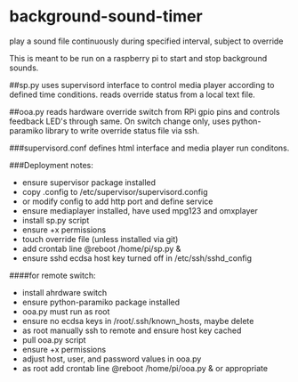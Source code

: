 # background-sound-timer
play a sound file continuously during specified interval, subject to override

This is meant to be run on a raspberry pi to start and stop background sounds.

##sp.py
uses supervisord interface to control media player according to defined time conditions.  reads override status from a local text file.

##ooa.py
reads hardware override switch from RPi gpio pins and controls feedback LED's through same.  On switch change only, uses python-paramiko library to write override status file via ssh.

###supervisord.conf
defines html interface and media player run conditons.

###Deployment notes:

* ensure supervisor package installed
* copy .config to /etc/supervisor/supervisord.config
 * or modify config to add http port and define service
* ensure mediaplayer installed, have used mpg123 and omxplayer
* install sp.py script
* ensure +x permissions
* touch override file (unless installed via git)
* add crontab line @reboot /home/pi/sp.py &
* ensure sshd ecdsa host key turned off in /etc/ssh/sshd_config

####for remote switch:
* install ahrdware switch
* ensure python-paramiko package installed
* ooa.py must run as root
* ensure no ecdsa keys in /root/.ssh/known_hosts, maybe delete
* as root manually ssh to remote and ensure host key cached
* pull ooa.py script
* ensure +x permissions
* adjust host, user, and password values in ooa.py
* as root add crontab line @reboot /home/pi/ooa.py &  or appropriate
